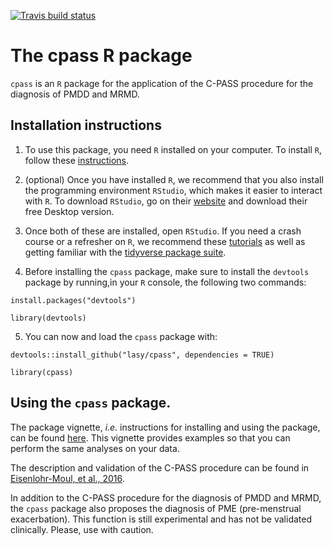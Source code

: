 <!-- badges: start -->
  [![Travis build status](https://travis-ci.com/lasy/cpass.svg?branch=master)](https://travis-ci.com/lasy/cpass)
  <!-- badges: end -->

# The cpass R package

`cpass` is an `R` package for the application of the C-PASS procedure for the diagnosis of PMDD and MRMD.

## Installation instructions

1. To use this package, you need `R` installed on your computer. To install `R`, follow these [instructions](https://cran.r-project.org). 

2. (optional) Once you have installed `R`, we recommend that you also install the programming environment `RStudio`, which makes it easier to interact with `R`. To download `RStudio`, go on their [website](https://rstudio.com/products/rstudio/download/) and download their free Desktop version.

3. Once both of these are installed, open `RStudio`. If you need a crash course or a refresher on `R`, we recommend these [tutorials](https://www.r-bloggers.com/2015/12/how-to-learn-r-2/) as well as getting familiar with the [tidyverse package suite](https://www.tidyverse.org).

4. Before installing the `cpass` package, make sure to install the `devtools` package by running,in your `R` console, the following two commands: 

`install.packages("devtools")`

`library(devtools)`

5. You can now and load the `cpass` package with: 

`devtools::install_github("lasy/cpass", dependencies = TRUE)`

`library(cpass)`

## Using the `cpass` package.

The package vignette, _i.e._ instructions for installing and using the package, can be found [here](https://lasy.github.io/cpass/articles/cpass_vignette.html). This vignette provides examples so that you can perform the same analyses on your data.

The description and validation of the C-PASS procedure can be found in [Eisenlohr-Moul, et al., 2016](https://github.com/lasy/cpass/blob/master/references/eisenlohr-moul2016.pdf).

In addition to the C-PASS procedure for the diagnosis of PMDD and MRMD, the `cpass` package also proposes the diagnosis of PME (pre-menstrual exacerbation). This function is still experimental and has not be validated clinically. Please, use with caution.
